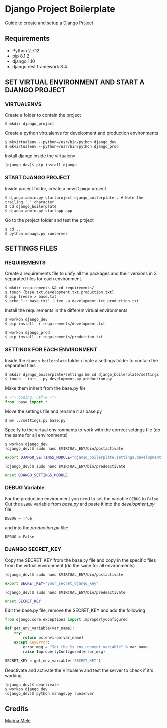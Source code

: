 # Django Project Boilerplate

Guide to create and setup a Django Project

## Requirements
* Python 2.7.12
* pip 8.1.2
* django 1.10
* django rest framework 3.4

## SET VIRTUAL ENVIRONMENT AND START A DJANGO PROJECT

### VIRTUALENVS

Create a folder to contain the project
```
$ mkdir django_project
```
Create a python virtualenvs for development and production environments
```
$ mkvirtualenv --python=/usr/bin/python django_dev
$ mkvirtualenv --python=/usr/bin/python django_prod
```
Install django inside the virtualenv
```
(django_dev)$ pip install django
```
### START DJANGO PROJECT
Inside project folder, create a new Django project
```
$ django-admin.py startproject django_boilerplate . # Note the trailing '.' character
$ cd django_boilerplate
$ django-admin.py startapp app
```
Go to the project folder and test the project
```
$ cd ..
$ python manage.py runserver
```

## SETTINGS FILES

### REQUIREMENTS


Create a requirements file to unify all the packages and their versions in 3 separated files for each environment.
```
$ mkdir requirements && cd requirements/
$ touch {base.txt,development.txt,production.txt}
$ pip freeze > base.txt
$ echo "-r base.txt" | tee -a development.txt production.txt
```
Install the requirements in the different virtual environments
```
$ workon django_dev
$ pip install -r requirements/development.txt
```
```
$ workon django_prod
$ pip install -r requirements/production.txt
```

### SETTINGS FOR EACH ENVIRONMENT


Inside the ```django_boilerplate``` folder create a settings folder to contain the separated files
```
$ mkdir django_boilerplate/settings && cd django_boilerplate/settings
$ touch __init__.py development.py production.py
```
Make them inherit from the base.py file
```python
# -*- coding: utf-8 -*-
from .base import *
```
Move the settings file and rename it as base.py
```
$ mv ../settings.py base.py
```
Specify to the virtual environments to work with the correct settings file (do the same for all environments)
```
$ workon django_dev
(django_dev)$ sudo nano $VIRTUAL_ENV/bin/postactivate
```
```bash
export DJANGO_SETTINGS_MODULE="django_boilerplate.settings.development"
```
```
(django_dev)$ sudo nano $VIRTUAL_ENV/bin/predeactivate
```
```bash
unset DJANGO_SETTINGS_MODULE
```

### DEBUG Variable
For the production environment you need to set the variable ```DEBUG``` to ```False```.  
Cut the ```DEBUG``` variable from *base.py* and paste it into the *development.py* file:
```
DEBUG = True
```
and into the *production.py* file:
```
DEBUG = False
```


### DJANGO SECRET_KEY

Copy the SECRET_KEY from the base.py file and copy in the specific files from the virtual environment (do the same for all environments)
```
(django_dev)$ sudo nano $VIRTUAL_ENV/bin/postactivate
```
```bash
export SECRET_KEY="your_secret_django_key"
```
```
(django_dev)$ sudo nano $VIRTUAL_ENV/bin/predeactivate
```
```bash
unset SECRET_KEY
```
Edit the base.py file, remove the SECRET_KEY  and add the following
```python
from django.core.exceptions import ImproperlyConfigured

def get_env_variable(var_name):
    try:
        return os.environ[var_name]
    except KeyError:
        error_msg = "Set the %s environment variable" % var_name
        raise ImproperlyConfigured(error_msg)

SECRET_KEY = get_env_variable('SECRET_KEY')
```
Deactivate and activate the Virtualenv and test the server to check if it's working
```
(django_dev)$ deactivate
$ workon django_dev
(django_dev)$ python manage.py runserver
```

## Credits
[Marina Mele](http://www.marinamele.com/taskbuster-django-tutorial)
